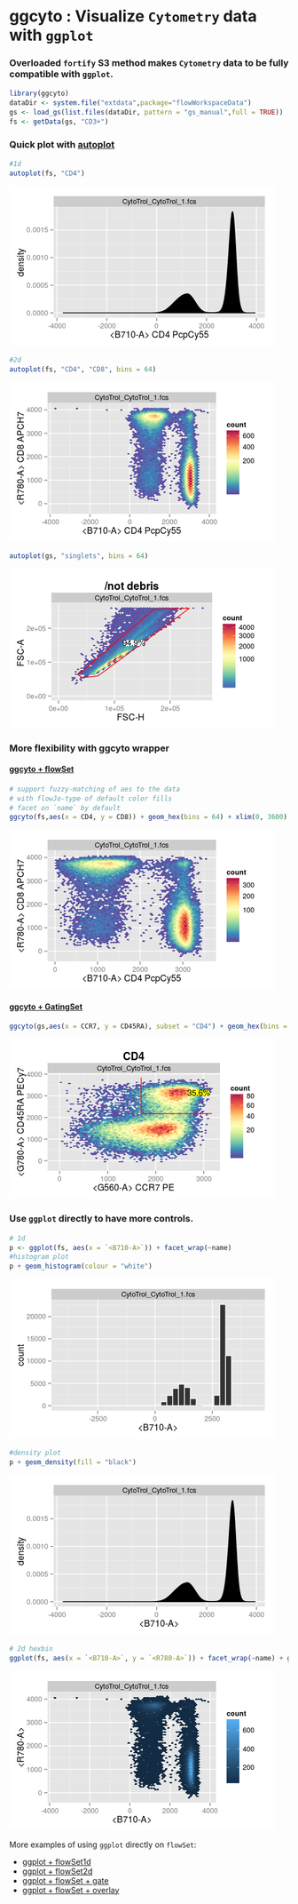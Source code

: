 # ggcyto : Visualize `Cytometry` data with `ggplot`



### Overloaded `fortify` S3 method makes `Cytometry` data to be fully compatible with `ggplot`. 


```r
library(ggcyto)
dataDir <- system.file("extdata",package="flowWorkspaceData")
gs <- load_gs(list.files(dataDir, pattern = "gs_manual",full = TRUE))
fs <- getData(gs, "CD3+")
```

### Quick plot with [autoplot](vignettes/autoplot.md) 

```r
#1d
autoplot(fs, "CD4")
```

![](README_files/figure-html/unnamed-chunk-3-1.png) 

```r
#2d
autoplot(fs, "CD4", "CD8", bins = 64)
```

![](README_files/figure-html/unnamed-chunk-3-2.png) 

```r
autoplot(gs, "singlets", bins = 64)
```

![](README_files/figure-html/unnamed-chunk-3-3.png) 

### More flexibility with **ggcyto** wrapper

#### [ggcyto + flowSet](vignettes/ggcyto.flowSet.md)

```r
# support fuzzy-matching of aes to the data
# with flowJo-type of default color fills
# facet on `name` by default
ggcyto(fs,aes(x = CD4, y = CD8)) + geom_hex(bins = 64) + xlim(0, 3600)
```

![](README_files/figure-html/unnamed-chunk-4-1.png) 

#### [ggcyto + GatingSet](vignettes/ggcyto.GatingSet.md)

```r
ggcyto(gs,aes(x = CCR7, y = CD45RA), subset = "CD4") + geom_hex(bins = 64) + geom_gate("CD4/CCR7+ 45RA+") + geom_stats(fill = "yellow", size = 4)
```

![](README_files/figure-html/unnamed-chunk-5-1.png) 

### Use `ggplot` directly to have more controls. 

```r
# 1d
p <- ggplot(fs, aes(x = `<B710-A>`)) + facet_wrap(~name) 
#histogram plot
p + geom_histogram(colour = "white")
```

![](README_files/figure-html/unnamed-chunk-6-1.png) 

```r
#density plot
p + geom_density(fill = "black")
```

![](README_files/figure-html/unnamed-chunk-6-2.png) 

```r
# 2d hexbin
ggplot(fs, aes(x = `<B710-A>`, y = `<R780-A>`)) + facet_wrap(~name) + geom_hex(bins = 64)
```

![](README_files/figure-html/unnamed-chunk-6-3.png) 

More examples of using `ggplot` directly on `flowSet`:

* [ggplot + flowSet1d](vignettes/ggplot.flowSet.1d.md)
* [ggplot + flowSet2d](vignettes/ggplot.flowSet.2d.md)
* [ggplot + flowSet + gate](vignettes/ggplot.flowSet.gate.md)
* [ggplot + flowSet + overlay](vignettes/ggplot.flowSet.overlay.md)
